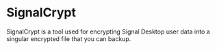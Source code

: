 # SignalCrypt
SignalCrypt is a tool used for encrypting Signal Desktop user data into a singular encrypted file that you can backup.
